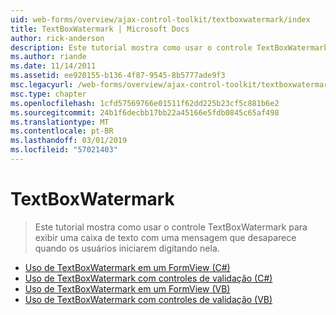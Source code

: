 ```yaml
---
uid: web-forms/overview/ajax-control-toolkit/textboxwatermark/index
title: TextBoxWatermark | Microsoft Docs
author: rick-anderson
description: Este tutorial mostra como usar o controle TextBoxWatermark para exibir uma caixa de texto com uma mensagem que desaparece quando os usuários iniciarem digitando nela.
ms.author: riande
ms.date: 11/14/2011
ms.assetid: ee920155-b136-4f87-9545-8b5777ade9f3
msc.legacyurl: /web-forms/overview/ajax-control-toolkit/textboxwatermark
msc.type: chapter
ms.openlocfilehash: 1cfd57569766e01511f62dd225b23cf5c881b6e2
ms.sourcegitcommit: 24b1f6decbb17bb22a45166e5fdb0845c65af498
ms.translationtype: MT
ms.contentlocale: pt-BR
ms.lasthandoff: 03/01/2019
ms.locfileid: "57021403"
---
```

<a name="textboxwatermark"></a>TextBoxWatermark
====================
> Este tutorial mostra como usar o controle TextBoxWatermark para exibir uma caixa de texto com uma mensagem que desaparece quando os usuários iniciarem digitando nela.


- [Uso de TextBoxWatermark em um FormView (C#)](using-textboxwatermark-in-a-formview-cs.md)
- [Uso de TextBoxWatermark com controles de validação (C#)](using-textboxwatermark-with-validation-controls-cs.md)
- [Uso de TextBoxWatermark em um FormView (VB)](using-textboxwatermark-in-a-formview-vb.md)
- [Uso de TextBoxWatermark com controles de validação (VB)](using-textboxwatermark-with-validation-controls-vb.md)
